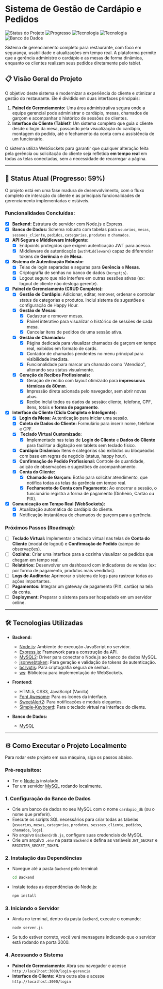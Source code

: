 # Sistema de Gestão de Cardápio e Pedidos

![Status do Projeto](https://img.shields.io/badge/status-em%20desenvolvimento-yellow ) ![Progresso](https://img.shields.io/badge/progresso-59%25-brightgreen ) ![Tecnologia](https://img.shields.io/badge/backend-Node.js%20%26%20Express-green ) ![Tecnologia](https://img.shields.io/badge/frontend-HTML,%20CSS,%20JS-blue ) ![Banco de Dados](https://img.shields.io/badge/database-MySQL-blueviolet )

Sistema de gerenciamento completo para restaurante, com foco em segurança, usabilidade e atualizações em tempo real. A plataforma permite que a gerência administre o cardápio e as mesas de forma dinâmica, enquanto os clientes realizam seus pedidos diretamente pelo tablet.

## 📋 Visão Geral do Projeto

O objetivo deste sistema é modernizar a experiência do cliente e otimizar a gestão do restaurante. Ele é dividido em duas interfaces principais:

1.  **Painel de Gerenciamento:** Uma área administrativa segura onde a equipe gerencial pode administrar o cardápio, mesas, chamados de garçom e acompanhar o histórico de sessões de clientes.
2.  **Interface do Cliente (Tablet):** Um sistema completo que guia o cliente desde o login da mesa, passando pela visualização do cardápio, montagem do pedido, até o fechamento da conta com a assistência de um funcionário.

O sistema utiliza WebSockets para garantir que qualquer alteração feita pela gerência ou solicitação do cliente seja refletida **em tempo real** em todas as telas conectadas, sem a necessidade de recarregar a página.

---

## 🚀 Status Atual (Progresso: 59%)

O projeto está em uma fase madura de desenvolvimento, com o fluxo completo de interação do cliente e as principais funcionalidades de gerenciamento implementadas e estáveis.

### Funcionalidades Concluídas:
-   [x] **Backend:** Estrutura do servidor com Node.js e Express.
-   [x] **Banco de Dados:** Schema robusto com tabelas para `usuarios`, `mesas`, `sessoes_cliente`, `pedidos`, `categorias`, `produtos` e `chamados`.
-   [x] **API Segura e Middleware Inteligente:**
    -   [x] Endpoints protegidos que exigem autenticação JWT para acesso.
    -   [x] Middleware de autenticação (`authMiddleware`) capaz de diferenciar tokens de **Gerência** e de **Mesa**.
-   [x] **Sistema de Autenticação Robusto:**
    -   [x] Telas de login separadas e seguras para **Gerência** e **Mesas**.
    -   [x] Criptografia de senhas no banco de dados (`bcryptjs`).
    -   [x] Logout seguro que não interfere em outras sessões ativas (ex: logout de cliente não desloga gerente).
-   [x] **Painel de Gerenciamento (CRUD Completo):**
    -   [x] **Gestão de Cardápio:** Adicionar, editar, remover, ordenar e controlar status de categorias e produtos. Inclui sistema de sugestões e configuração de Happy Hour.
    -   [x] **Gestão de Mesas:**
        -   [x] Cadastrar e remover mesas.
        -   [x] Painel interativo para visualizar o histórico de sessões de cada mesa.
        -   [x] Cancelar itens de pedidos de uma sessão ativa.
    -   [x] **Gestão de Chamados:**
        -   [x] Página dedicada para visualizar chamados de garçom em tempo real, exibidos em formato de cards.
        -   [x] Contador de chamados pendentes no menu principal para visibilidade imediata.
        -   [x] Funcionalidade para marcar um chamado como "Atendido", alterando seu status visualmente.
    -   [x] **Geração de Recibos Profissionais:**
        -   [x] Geração de recibo com layout otimizado para **impressoras térmicas de 80mm**.
        -   [x] Impressão direta acionada pelo navegador, sem abrir novas abas.
        -   [x] Recibo inclui todos os dados da sessão: cliente, telefone, CPF, itens, totais e **forma de pagamento**.
-   [x] **Interface do Cliente (Ciclo Completo e Inteligente):**
    -   [x] **Login da Mesa:** Autenticação para iniciar uma sessão.
    -   [x] **Coleta de Dados do Cliente:** Formulário para inserir nome, telefone e CPF.
    -   [x] **<!-- NOVO --> Teclado Virtual Customizado:**
        -   [x] Implementado nas telas de **Login do Cliente** e **Dados do Cliente** para facilitar a digitação em tablets sem teclado físico.
    -   [x] **Cardápio Dinâmico:** Itens e categorias são exibidos ou bloqueados com base em regras de negócio (status, happy hour).
    -   [x] **Confirmação de Pedido Profissional:** Controle de quantidade, adição de observações e sugestões de acompanhamento.
    -   [x] **Conta do Cliente:**
        -   [x] **Chamado de Garçom:** Botão para solicitar atendimento, que notifica todas as telas da gerência em tempo real.
        -   [x] **Fechamento de Conta com Pagamento:** Ao encerrar a sessão, o funcionário registra a forma de pagamento (Dinheiro, Cartão ou PIX).
-   [x] **Comunicação em Tempo Real (WebSockets):**
    -   [x] Atualização automática do cardápio do cliente.
    -   [x] Notificação instantânea de chamados de garçom para a gerência.

### Próximos Passos (Roadmap):
-   [ ] **Teclado Virtual:** Implementar o teclado virtual nas telas de **Conta do Cliente** (modal de logout) e **Confirmação de Pedido** (campo de observações).
-   [ ] **Cozinha:** Criar uma interface para a cozinha visualizar os pedidos que chegam em tempo real.
-   [ ] **Relatórios:** Desenvolver um dashboard com indicadores de vendas (ex: por forma de pagamento, produtos mais vendidos).
-   [ ] **Logs de Auditoria:** Aprimorar o sistema de logs para rastrear todas as ações importantes.
-   [ ] **Pagamentos:** Integrar um gateway de pagamento (PIX, cartão) na tela da conta.
-   [ ] **Deployment:** Preparar o sistema para ser hospedado em um servidor online.

---

## 🛠️ Tecnologias Utilizadas

*   **Backend:**
    *   [Node.js](https://nodejs.org/ ): Ambiente de execução JavaScript no servidor.
    *   [Express.js](https://expressjs.com/ ): Framework para a construção da API.
    *   [MySQL2](https://github.com/sidorares/node-mysql2 ): Driver para conectar o Node.js ao banco de dados MySQL.
    *   [jsonwebtoken](https://github.com/auth0/node-jsonwebtoken ): Para geração e validação de tokens de autenticação.
    *   [bcryptjs](https://github.com/dcodeIO/bcrypt.js ): Para criptografia segura de senhas.
    *   [ws](https://github.com/websockets/ws ): Biblioteca para implementação de WebSockets.

*   **Frontend:**
    *   HTML5, CSS3, JavaScript (Vanilla)
    *   [Font Awesome](https://fontawesome.com/ ): Para os ícones da interface.
    *   [SweetAlert2](https://sweetalert2.github.io/ ): Para notificações e modais elegantes.
    *   [Simple-Keyboard](https://simple-keyboard.com/ ): Para o teclado virtual na interface do cliente.

*   **Banco de Dados:**
    *   [MySQL](https://www.mysql.com/ )

---

## ⚙️ Como Executar o Projeto Localmente

Para rodar este projeto em sua máquina, siga os passos abaixo.

### Pré-requisitos:
*   Ter o [Node.js](https://nodejs.org/ ) instalado.
*   Ter um servidor [MySQL](https://www.mysql.com/ ) rodando localmente.

### 1. Configuração do Banco de Dados
-   Crie um banco de dados no seu MySQL com o nome `cardapio_db` (ou o nome que preferir).
-   Execute os scripts SQL necessários para criar todas as tabelas (`usuarios`, `mesas`, `categorias`, `produtos`, `sessoes_cliente`, `pedidos`, `chamados`, `logs`).
-   No arquivo `Backend/db.js`, configure suas credenciais do MySQL.
-   Crie um arquivo `.env` na pasta `Backend` e defina as variáveis `JWT_SECRET` e `REGISTER_SECRET_TOKEN`.

### 2. Instalação das Dependências
-   Navegue até a pasta `Backend` pelo terminal:
    ```bash
    cd Backend
    ```
-   Instale todas as dependências do Node.js:
    ```bash
    npm install
    ```

### 3. Iniciando o Servidor
-   Ainda no terminal, dentro da pasta `Backend`, execute o comando:
    ```bash
    node server.js
    ```
-   Se tudo estiver correto, você verá mensagens indicando que o servidor está rodando na porta 3000.

### 4. Acessando o Sistema
-   **Painel de Gerenciamento:** Abra seu navegador e acesse `http://localhost:3000/login-gerencia`
-   **Interface do Cliente:** Abra outra aba e acesse `http://localhost:3000/login`
